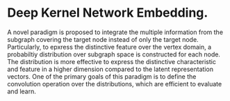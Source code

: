 # Deep Kernel Network Embedding.


A novel paradigm is proposed to integrate the multiple information from the subgraph covering the target node instead of only the target node. Particularly, to epxress the distinctive feature over the vertex domain, a probabiltiy distribution over subgraph space is constructed for each node. The distribution is more effective to express the distinctive characteristic and feature in a higher dimension compared to the latent representation vectors. One of the primary goals of this paradigm is to define the convolution operation over the distributions, which are efficient to evaluate and learn.